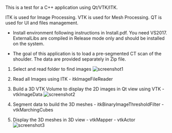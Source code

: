 This is a test for a C++ application using Qt/VTK/ITK.

ITK is used for Image Processing.
VTK is used for Mesh Processing.
QT is used for UI and files management.

- Install environment following instructions in Install.pdf. You need VS2017. ExternalLibs are compiled in Release mode only and should be installed on the system.

- The goal of this application is to load a pre-segmented CT scan of the shoulder. The data are provided separately in Zip file.

1) Select and read folder to find images
![screenshot1](https://user-images.githubusercontent.com/50709142/57864383-11773600-77fc-11e9-96a3-9e1870b2c7e0.PNG)

2) Read all Images using ITK - itkImageFileReader

3) Build a 3D VTK Volume to display the 2D images in Qt view using VTK - vtkImageData
![screenshot2](https://user-images.githubusercontent.com/50709142/57864425-29e75080-77fc-11e9-94c6-67185eb6bcda.PNG)

4) Segment data to build the 3D meshes - itkBinaryImageThresholdFilter - vtkMarchingCubes

5) Display the 3D meshes in 3D view - vtkMapper - vtkActor
![screenshot3](https://user-images.githubusercontent.com/50709142/57864448-3075c800-77fc-11e9-8421-33fb6f388add.PNG)
